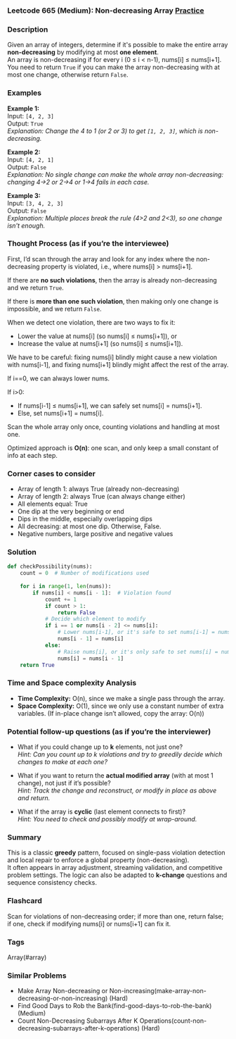 ### Leetcode 665 (Medium): Non-decreasing Array [Practice](https://leetcode.com/problems/non-decreasing-array)

### Description  
Given an array of integers, determine if it's possible to make the entire array **non-decreasing** by modifying at most **one element**.  
An array is non-decreasing if for every i (0 ≤ i < n-1), nums[i] ≤ nums[i+1].  
You need to return `True` if you can make the array non-decreasing with at most one change, otherwise return `False`.

### Examples  

**Example 1:**  
Input: `[4, 2, 3]`  
Output: `True`  
*Explanation: Change the 4 to 1 (or 2 or 3) to get `[1, 2, 3]`, which is non-decreasing.*

**Example 2:**  
Input: `[4, 2, 1]`  
Output: `False`  
*Explanation: No single change can make the whole array non-decreasing: changing 4→2 or 2→4 or 1→4 fails in each case.*

**Example 3:**  
Input: `[3, 4, 2, 3]`  
Output: `False`  
*Explanation: Multiple places break the rule (4>2 and 2<3), so one change isn't enough.*

### Thought Process (as if you’re the interviewee)  

First, I’d scan through the array and look for any index where the non-decreasing property is violated, i.e., where nums[i] > nums[i+1].

If there are **no such violations**, then the array is already non-decreasing and we return `True`.

If there is **more than one such violation**, then making only one change is impossible, and we return `False`.

When we detect one violation, there are two ways to fix it:
- Lower the value at nums[i] (so nums[i] ≤ nums[i+1]), or
- Increase the value at nums[i+1] (so nums[i] ≤ nums[i+1]).

We have to be careful: fixing nums[i] blindly might cause a new violation with nums[i-1], and fixing nums[i+1] blindly might affect the rest of the array.

If i==0, we can always lower nums.

If i>0:
- If nums[i-1] ≤ nums[i+1], we can safely set nums[i] = nums[i+1].
- Else, set nums[i+1] = nums[i].

Scan the whole array only once, counting violations and handling at most one.

Optimized approach is **O(n)**: one scan, and only keep a small constant of info at each step.

### Corner cases to consider  
- Array of length 1: always True (already non-decreasing)
- Array of length 2: always True (can always change either)
- All elements equal: True
- One dip at the very beginning or end
- Dips in the middle, especially overlapping dips
- All decreasing: at most one dip. Otherwise, False.
- Negative numbers, large positive and negative values

### Solution

```python
def checkPossibility(nums):
    count = 0  # Number of modifications used
    
    for i in range(1, len(nums)):
        if nums[i] < nums[i - 1]:  # Violation found
            count += 1
            if count > 1:
                return False
            # Decide which element to modify
            if i == 1 or nums[i - 2] <= nums[i]:
                # Lower nums[i-1], or it's safe to set nums[i-1] = nums[i]
                nums[i - 1] = nums[i]
            else:
                # Raise nums[i], or it's only safe to set nums[i] = nums[i-1]
                nums[i] = nums[i - 1]
    return True
```

### Time and Space complexity Analysis  

- **Time Complexity:** O(n), since we make a single pass through the array.
- **Space Complexity:** O(1), since we only use a constant number of extra variables. (If in-place change isn’t allowed, copy the array: O(n))

### Potential follow-up questions (as if you’re the interviewer)  

- What if you could change up to **k** elements, not just one?  
  *Hint: Can you count up to k violations and try to greedily decide which changes to make at each one?*

- What if you want to return the **actual modified array** (with at most 1 change), not just if it’s possible?  
  *Hint: Track the change and reconstruct, or modify in place as above and return.*

- What if the array is **cyclic** (last element connects to first)?  
  *Hint: You need to check and possibly modify at wrap-around.*

### Summary
This is a classic **greedy** pattern, focused on single-pass violation detection and local repair to enforce a global property (non-decreasing).  
It often appears in array adjustment, streaming validation, and competitive problem settings. The logic can also be adapted to **k-change** questions and sequence consistency checks.


### Flashcard
Scan for violations of non-decreasing order; if more than one, return false; if one, check if modifying nums[i] or nums[i+1] can fix it.

### Tags
Array(#array)

### Similar Problems
- Make Array Non-decreasing or Non-increasing(make-array-non-decreasing-or-non-increasing) (Hard)
- Find Good Days to Rob the Bank(find-good-days-to-rob-the-bank) (Medium)
- Count Non-Decreasing Subarrays After K Operations(count-non-decreasing-subarrays-after-k-operations) (Hard)